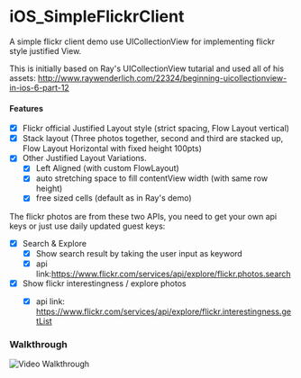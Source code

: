 # iOS_SimpleFlickrClient

A simple flickr client demo use UICollectionView for implementing flickr style justified View.

This is initially based on Ray's UICollectionView tutarial and used all of his assets:
http://www.raywenderlich.com/22324/beginning-uicollectionview-in-ios-6-part-12


#### Features

- [x] Flickr official Justified Layout style (strict spacing, Flow Layout vertical)
- [x] Stack layout (Three photos together, second and third are stacked up, Flow Layout Horizontal with fixed height 100pts)
- [x] Other Justified Layout Variations.
  - [x] Left Aligned (with custom FlowLayout)
  - [x] auto stretching space to fill contentView width (with same row height)
  - [x] free sized cells (default as in Ray's demo)

The flickr photos are from these two APIs, you need to get your own api keys or just use daily updated guest keys:

- [x] Search & Explore
   - [x] Show search result by taking the user input as keyword
   - [x] api link:https://www.flickr.com/services/api/explore/flickr.photos.search
- [x] Show flickr interestingness / explore photos
   - [x] api link: https://www.flickr.com/services/api/explore/flickr.interestingness.getList



### Walkthrough

![Video Walkthrough](FlickrDemoClient.gif)

